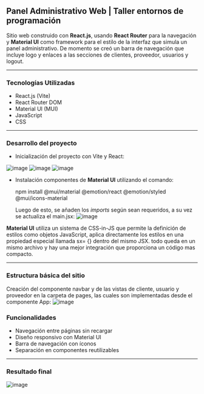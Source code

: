 ## Panel Administrativo Web | Taller entornos de programación

Sitio web construido con **React.js**, usando **React Router** para la navegación y **Material UI** como framework para el estilo de la interfaz que simula un panel administrativo. De momento se creó un barra de navegación que incluye logo y enlaces a las secciones de clientes, proveedor, usuarios y logout. 

---

### Tecnologías Utilizadas

- React.js (Vite)
- React Router DOM  
- Material UI (MUI) 
- JavaScript
- CSS

---
### Desarrollo del proyecto

- Inicialización del proyecto con Vite y React:
  
![image](https://github.com/user-attachments/assets/8c88b5a3-aa93-47da-8faa-1b28e57305e7)
![image](https://github.com/user-attachments/assets/9a23223c-3b9b-4763-a4e4-aa6389afdb3f)
![image](https://github.com/user-attachments/assets/703e6503-82a8-4075-b014-5a9758b29722)

- Instalación componentes de **Material UI** utilizando el comando:

     npm install @mui/material @emotion/react @emotion/styled @mui/icons-material

  Luego de esto, se añaden los *imports* según sean requeridos, a su vez se actualiza el   main.jsx:
  ![image](https://github.com/user-attachments/assets/2862b4fd-f39a-40c5-a3af-c2d0f6782f21)

**Material UI** utiliza un sistema de CSS-in-JS que permite la definición de estilos como objetos JavaScript, aplica directamente los estilos en una propiedad especial llamada sx= {} dentro del mismo JSX. todo queda en un mismo archivo y hay una mejor integración que proporciona un código mas compacto.

--- 

### Estructura básica del sitio
Creación del componente navbar y de las vistas de cliente, usuario y proveedor en la carpeta de pages, las cuales son implementadas desde el componente App:
![image](https://github.com/user-attachments/assets/f355cc22-cc20-4b4f-9e29-f5b0e74300ab)


### Funcionalidades

- Navegación entre páginas sin recargar
- Diseño responsivo con Material UI
- Barra de navegación con íconos
- Separación en componentes reutilizables
  
---

### Resultado final

![image](https://github.com/user-attachments/assets/0bd39e92-6cb0-4623-b9f4-eb77831c40e7)


